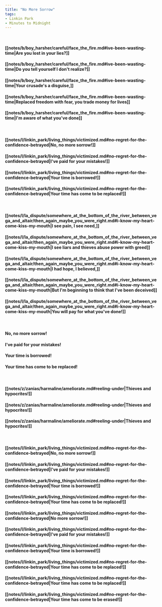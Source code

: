 ```yaml
---
title: "No More Sorrow"
tags:
- Linkin Park
- Minutes to Midnight
---
```

&nbsp;
#### [[notes/b/boy_harsher/careful/face_the_fire.md#ive-been-wasting-time|Are you lost in your lies?]]
#### [[notes/b/boy_harsher/careful/face_the_fire.md#ive-been-wasting-time|Do you tell yourself I don't realize?]]
#### [[notes/b/boy_harsher/careful/face_the_fire.md#ive-been-wasting-time|Your crusade's a disguise,]]
#### [[notes/b/boy_harsher/careful/face_the_fire.md#ive-been-wasting-time|Replaced freedom with fear, you trade money for lives]]
#### [[notes/b/boy_harsher/careful/face_the_fire.md#ive-been-wasting-time|I'm aware of what you've done]]
&nbsp;
#### [[notes/l/linkin_park/living_things/victimized.md#no-regret-for-the-confidence-betrayed|No, no more sorrow!]]
#### [[notes/l/linkin_park/living_things/victimized.md#no-regret-for-the-confidence-betrayed|I've paid for your mistakes!]]
#### [[notes/l/linkin_park/living_things/victimized.md#no-regret-for-the-confidence-betrayed|Your time is borrowed!]]
#### [[notes/l/linkin_park/living_things/victimized.md#no-regret-for-the-confidence-betrayed|Your time has come to be replaced!]]
&nbsp;
#### [[notes/l/la_dispute/somewhere_at_the_bottom_of_the_river_between_vega_and_altair/then_again_maybe_you_were_right.md#i-know-my-heart-come-kiss-my-mouth|I see pain, I see need,]]
#### [[notes/l/la_dispute/somewhere_at_the_bottom_of_the_river_between_vega_and_altair/then_again_maybe_you_were_right.md#i-know-my-heart-come-kiss-my-mouth|I see liars and thieves abuse power with greed]]
#### [[notes/l/la_dispute/somewhere_at_the_bottom_of_the_river_between_vega_and_altair/then_again_maybe_you_were_right.md#i-know-my-heart-come-kiss-my-mouth|I had hope, I believed,]]
#### [[notes/l/la_dispute/somewhere_at_the_bottom_of_the_river_between_vega_and_altair/then_again_maybe_you_were_right.md#i-know-my-heart-come-kiss-my-mouth|But I'm beginning to think that I've been deceived]]
#### [[notes/l/la_dispute/somewhere_at_the_bottom_of_the_river_between_vega_and_altair/then_again_maybe_you_were_right.md#i-know-my-heart-come-kiss-my-mouth|You will pay for what you've done!]]
&nbsp;
#### No, no more sorrow!
#### I've paid for your mistakes!
#### Your time is borrowed!
#### Your time has come to be replaced!
&nbsp;
#### [[notes/z/zanias/harmaline/ameliorate.md#reeling-under|Thieves and hypocrites!]]
#### [[notes/z/zanias/harmaline/ameliorate.md#reeling-under|Thieves and hypocrites!]]
#### [[notes/z/zanias/harmaline/ameliorate.md#reeling-under|Thieves and hypocrites!]]
&nbsp;
#### [[notes/l/linkin_park/living_things/victimized.md#no-regret-for-the-confidence-betrayed|No, no more sorrow!]]
#### [[notes/l/linkin_park/living_things/victimized.md#no-regret-for-the-confidence-betrayed|I've paid for your mistakes!]]
#### [[notes/l/linkin_park/living_things/victimized.md#no-regret-for-the-confidence-betrayed|Your time is borrowed!]]
#### [[notes/l/linkin_park/living_things/victimized.md#no-regret-for-the-confidence-betrayed|Your time has come to be replaced!]]
#### [[notes/l/linkin_park/living_things/victimized.md#no-regret-for-the-confidence-betrayed|No more sorrow!]]
#### [[notes/l/linkin_park/living_things/victimized.md#no-regret-for-the-confidence-betrayed|I've paid for your mistakes!]]
#### [[notes/l/linkin_park/living_things/victimized.md#no-regret-for-the-confidence-betrayed|Your time is borrowed!]]
#### [[notes/l/linkin_park/living_things/victimized.md#no-regret-for-the-confidence-betrayed|Your time has come to be replaced!]]
#### [[notes/l/linkin_park/living_things/victimized.md#no-regret-for-the-confidence-betrayed|Your time has come to be replaced!]]
#### [[notes/l/linkin_park/living_things/victimized.md#no-regret-for-the-confidence-betrayed|Your time has come to be erased!]]
